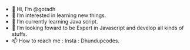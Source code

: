 - 👋 Hi, I’m @gotadh
- 👀 I’m interested in learning new things.
- 🌱 I’m currently learning Java script.
- 💞️ I’m looking foward to be Expert in Javascript and develop all kinds of stuffs.
- 📫 How to reach me : Insta : Dhundupcodes.
